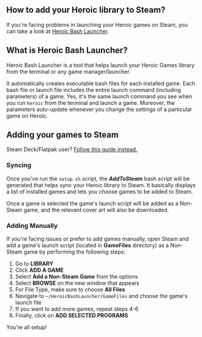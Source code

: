 ## How to add your Heroic library to Steam?
If you're facing problems in launching your Heroic games on Steam, you can take a look at [Heroic Bash Launcher](https://github.com/redromnon/HeroicBashLauncher).

## What is Heroic Bash Launcher?

Heroic Bash Launcher is a tool that helps launch your Heroic Games library from the terminal or any game manager/launcher. 

It automatically creates executable bash files for each installed game. Each bash file or launch file includes the entire launch command (including parameters) of a game. Yes, it's the same launch command you see when you run `heroic` from the terminal and launch a game. Moreover, the parameters auto-update whenever you change the settings of a particular game on Heroic.

## Adding your games to Steam

Steam Deck/Flatpak user? [Follow this guide instead.](https://github.com/redromnon/HeroicBashLauncher/wiki/Steam-Deck-(Flatpak)-Guide)

### Syncing
Once you've run the `setup.sh` script, the **_AddToSteam_** bash script will be generated that helps sync your Heroic library to Steam. It basically displays a list of installed games and lets you choose games to be added to Steam. 

Once a game is selected the game's launch script will be added as a Non-Steam game, and the relevant cover art will also be downloaded.

### Adding Manually
If you're facing issues or prefer to add games manually, open Steam and add a game's launch script (located in **GameFiles** directory) as a Non-Steam game by performing the following steps:

1. Go to **LIBRARY**
2. Click **ADD A GAME**
3. Select **Add a Non-Steam Game** from the options
4. Select **BROWSE** on the new window that appears
5. For File Type, make sure to choose **All Files**
6. Navigate to `~/HeroicBashLauncher/GameFiles` and choose the game's launch file
7. If you want to add more games, repeat steps 4-6
8. Finally, click on **ADD SELECTED PROGRAMS**  

You're all setup! 